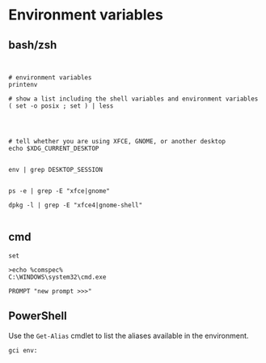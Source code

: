 # Environment variables

## bash/zsh
```


# environment variables
printenv

# show a list including the shell variables and environment variables
( set -o posix ; set ) | less




# tell whether you are using XFCE, GNOME, or another desktop
echo $XDG_CURRENT_DESKTOP


env | grep DESKTOP_SESSION


ps -e | grep -E "xfce|gnome"

dpkg -l | grep -E "xfce4|gnome-shell"


```




## cmd

```
set

>echo %comspec%
C:\WINDOWS\system32\cmd.exe

PROMPT "new prompt >>>"
```





## PowerShell
Use the `Get-Alias` cmdlet to list the aliases available in the environment.

```
gci env:
```